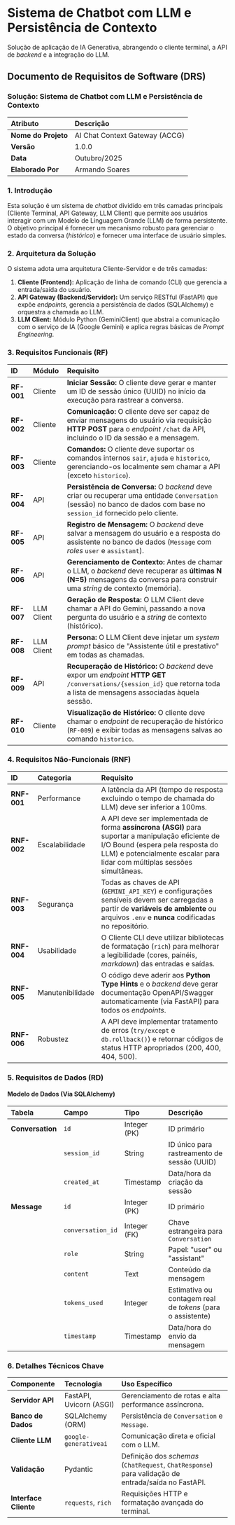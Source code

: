 # Sistema de Chatbot com LLM e Persistência de Contexto

Solução de aplicação de IA Generativa, abrangendo o cliente terminal, a API de *backend* e a integração do LLM.

## Documento de Requisitos de Software (DRS)
### Solução: Sistema de Chatbot com LLM e Persistência de Contexto

| Atributo | Descrição |
| :--- | :--- |
| **Nome do Projeto** | AI Chat Context Gateway (ACCG) |
| **Versão** | 1.0.0 |
| **Data** | Outubro/2025 |
| **Elaborado Por** | Armando Soares |

### 1. Introdução

Esta solução é um sistema de *chatbot* dividido em três camadas principais (Cliente Terminal, API Gateway, LLM Client) que permite aos usuários interagir com um Modelo de Linguagem Grande (LLM) de forma persistente. O objetivo principal é fornecer um mecanismo robusto para gerenciar o estado da conversa (*histórico*) e fornecer uma interface de usuário simples.

### 2. Arquitetura da Solução

O sistema adota uma arquitetura Cliente-Servidor e de três camadas:

1.  **Cliente (Frontend):** Aplicação de linha de comando (CLI) que gerencia a entrada/saída do usuário.
2.  **API Gateway (Backend/Servidor):** Um serviço RESTful (FastAPI) que expõe *endpoints*, gerencia a persistência de dados (SQLAlchemy) e orquestra a chamada ao LLM.
3.  **LLM Client:** Módulo Python (GeminiClient) que abstrai a comunicação com o serviço de IA (Google Gemini) e aplica regras básicas de *Prompt Engineering*.

### 3. Requisitos Funcionais (RF)

| ID | Módulo | Requisito |
| :--- | :--- | :--- |
| **RF-001** | Cliente | **Iniciar Sessão:** O cliente deve gerar e manter um ID de sessão único (UUID) no início da execução para rastrear a conversa. |
| **RF-002** | Cliente | **Comunicação:** O cliente deve ser capaz de enviar mensagens do usuário via requisição **HTTP POST** para o *endpoint* `/chat` da API, incluindo o ID da sessão e a mensagem. |
| **RF-003** | Cliente | **Comandos:** O cliente deve suportar os comandos internos `sair`, `ajuda` e `historico`, gerenciando-os localmente sem chamar a API (exceto `historico`). |
| **RF-004** | API | **Persistência de Conversa:** O *backend* deve criar ou recuperar uma entidade `Conversation` (sessão) no banco de dados com base no `session_id` fornecido pelo cliente. |
| **RF-005** | API | **Registro de Mensagem:** O *backend* deve salvar a mensagem do usuário e a resposta do assistente no banco de dados (`Message` com *roles* `user` e `assistant`). |
| **RF-006** | API | **Gerenciamento de Contexto:** Antes de chamar o LLM, o *backend* deve recuperar as **últimas N (N=5)** mensagens da conversa para construir uma *string* de contexto (memória). |
| **RF-007** | LLM Client | **Geração de Resposta:** O LLM Client deve chamar a API do Gemini, passando a nova pergunta do usuário e a *string* de contexto (histórico). |
| **RF-008** | LLM Client | **Persona:** O LLM Client deve injetar um *system prompt* básico de "Assistente útil e prestativo" em todas as chamadas. |
| **RF-009** | API | **Recuperação de Histórico:** O *backend* deve expor um *endpoint* **HTTP GET** `/conversations/{session_id}` que retorna toda a lista de mensagens associadas àquela sessão. |
| **RF-010** | Cliente | **Visualização de Histórico:** O cliente deve chamar o *endpoint* de recuperação de histórico (`RF-009`) e exibir todas as mensagens salvas ao comando `historico`. |

### 4. Requisitos Não-Funcionais (RNF)

| ID | Categoria | Requisito |
| :--- | :--- | :--- |
| **RNF-001** | Performance | A latência da API (tempo de resposta excluindo o tempo de chamada do LLM) deve ser inferior a 100ms. |
| **RNF-002** | Escalabilidade | A API deve ser implementada de forma **assíncrona (ASGI)** para suportar a manipulação eficiente de I/O Bound (espera pela resposta do LLM) e potencialmente escalar para lidar com múltiplas sessões simultâneas. |
| **RNF-003** | Segurança | Todas as chaves de API (`GEMINI_API_KEY`) e configurações sensíveis devem ser carregadas a partir de **variáveis de ambiente** ou arquivos `.env` e **nunca** codificadas no repositório. |
| **RNF-004** | Usabilidade | O Cliente CLI deve utilizar bibliotecas de formatação (`rich`) para melhorar a legibilidade (cores, painéis, *markdown*) das entradas e saídas. |
| **RNF-005** | Manutenibilidade | O código deve aderir aos **Python Type Hints** e o *backend* deve gerar documentação OpenAPI/Swagger automaticamente (via FastAPI) para todos os *endpoints*. |
| **RNF-006** | Robustez | A API deve implementar tratamento de erros (`try/except` e `db.rollback()`) e retornar códigos de status HTTP apropriados (200, 400, 404, 500). |

### 5. Requisitos de Dados (RD)

#### **Modelo de Dados (Via SQLAlchemy)**

| Tabela | Campo | Tipo | Descrição |
| :--- | :--- | :--- | :--- |
| **Conversation** | `id` | Integer (PK) | ID primário |
| | `session_id` | String | ID único para rastreamento de sessão (UUID) |
| | `created_at` | Timestamp | Data/hora da criação da sessão |
| **Message** | `id` | Integer (PK) | ID primário |
| | `conversation_id`| Integer (FK) | Chave estrangeira para `Conversation` |
| | `role` | String | Papel: "user" ou "assistant" |
| | `content` | Text | Conteúdo da mensagem |
| | `tokens_used` | Integer | Estimativa ou contagem real de *tokens* (para o assistente) |
| | `timestamp` | Timestamp | Data/hora do envio da mensagem |

### 6. Detalhes Técnicos Chave

| Componente | Tecnologia | Uso Específico |
| :--- | :--- | :--- |
| **Servidor API** | FastAPI, Uvicorn (ASGI) | Gerenciamento de rotas e alta performance assíncrona. |
| **Banco de Dados** | SQLAlchemy (ORM) | Persistência de `Conversation` e `Message`. |
| **Cliente LLM** | `google-generativeai` | Comunicação direta e oficial com o LLM. |
| **Validação** | Pydantic | Definição dos *schemas* (`ChatRequest`, `ChatResponse`) para validação de entrada/saída no FastAPI. |
| **Interface Cliente**| `requests`, `rich` | Requisições HTTP e formatação avançada do terminal. |
